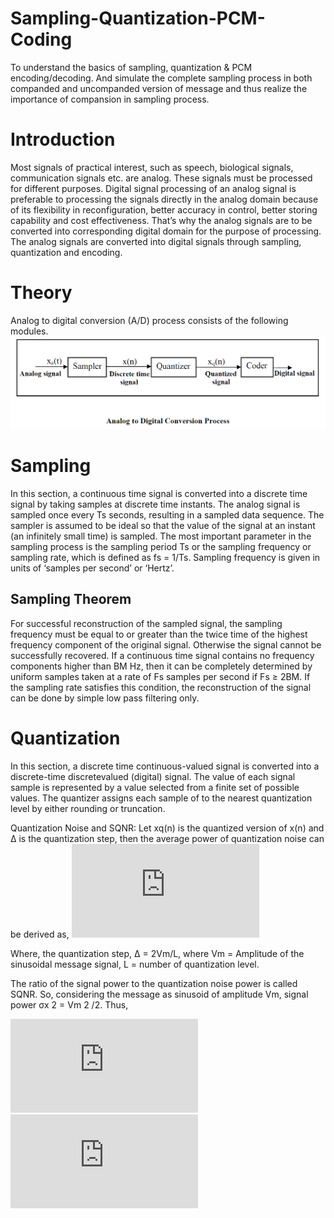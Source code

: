 # Sampling-Quantization-PCM-Coding
To understand the basics of sampling, quantization &amp; PCM encoding/decoding. And simulate the complete sampling process in both companded and uncompanded version of message and thus realize the importance of compansion in sampling process.


# Introduction
Most signals of practical interest, such as speech, biological signals, communication signals etc.
are analog. These signals must be processed for different purposes. Digital signal processing of an
analog signal is preferable to processing the signals directly in the analog domain because of its
flexibility in reconfiguration, better accuracy in control, better storing capability and cost
effectiveness. That’s why the analog signals are to be converted into corresponding digital domain
for the purpose of processing. The analog signals are converted into digital signals through
sampling, quantization and encoding.


# Theory
Analog to digital conversion (A/D) process consists of the following modules.
![](https://github.com/Nahid-Ahsan/Sampling-Quantization-PCM-Coding/blob/master/Block_Diagram.PNG)

# Sampling
In this section, a continuous time signal is converted into a discrete time signal by taking samples
at discrete time instants. The analog signal is sampled once every Ts seconds, resulting in a sampled
data sequence. The sampler is assumed to be ideal so that the value of the signal at an instant (an
infinitely small time) is sampled. The most important parameter in the sampling process is the
sampling period Ts or the sampling frequency or sampling rate, which is defined as fs = 1/Ts.
Sampling frequency is given in units of ‘samples per second’ or ‘Hertz’.

## Sampling Theorem
For successful reconstruction of the sampled signal, the sampling frequency must be equal to or
greater than the twice time of the highest frequency component of the original signal. Otherwise
the signal cannot be successfully recovered. If a continuous time signal contains no frequency
components higher than BM Hz, then it can be completely determined by uniform samples taken
at a rate of Fs samples per second if Fs ≥ 2BM. If the sampling rate satisfies this condition, the
reconstruction of the signal can be done by simple low pass filtering only.

# Quantization
In this section, a discrete time continuous-valued signal is converted into a discrete-time discretevalued
(digital) signal. The value of each signal sample is represented by a value selected from a
finite set of possible values. The quantizer assigns each sample of to the nearest quantization level
by either rounding or truncation.


Quantization Noise and SQNR:
Let xq(n) is the quantized version of x(n) and Δ is the quantization step, then the average power
of quantization noise can be derived as,
![](https://latex.codecogs.com/gif.latex?%5CLARGE%20%5Csigma%20_%7Bnq%7D%5E%7B2%7D%3D%20E%5Bx_%7Bq%7D%28n%29%20-%20x%28n%29%5D%20%3D%20%5Cfrac%7B%5CDelta%5E%7B2%7D%7D%7B12%7D%20%3D%20%5Cfrac%7BV_%7Bm%7D%5E%7B2%7D%7D%7B3L%5E%7B2%7D%7D)

Where, the quantization step, Δ = 2Vm/L, where Vm = Amplitude of the sinusoidal message
signal, L = number of quantization level.


The ratio of the signal power to the quantization noise power is called SQNR. So, considering
the message as sinusoid of amplitude Vm, signal power σx
2 = Vm 2 /2. Thus,

![](https://latex.codecogs.com/gif.latex?%5CLARGE%20SQNR%20%3D%20%5Cfrac%7B%5Csigma%20_%7Bx%7D%5E%7B2%7D%7D%7B%5Csigma%20_%7Bnq%7D%5E%7B2%7D%7D%20%3D%20%5Cfrac%7BV_%7Bm%7D%5E%7B2%7D/2%7D%7BV_%7Bm%7D%5E%7B2%7D/3L%5E%7B2%7D%7D%20%3D%20%5Cfrac%7B3L%5E%7B2%7D%7D%7B2%7D)
![](https://latex.codecogs.com/gif.latex?%5CLARGE%20SQNR%28dB%29%20%3D%2010log_%7B10%7D%5Cfrac%7B3L%5E%7B2%7D%7D%7B2%7D%20%3D%201.7609%20&plus;%2020log_%7B10%7DL)
